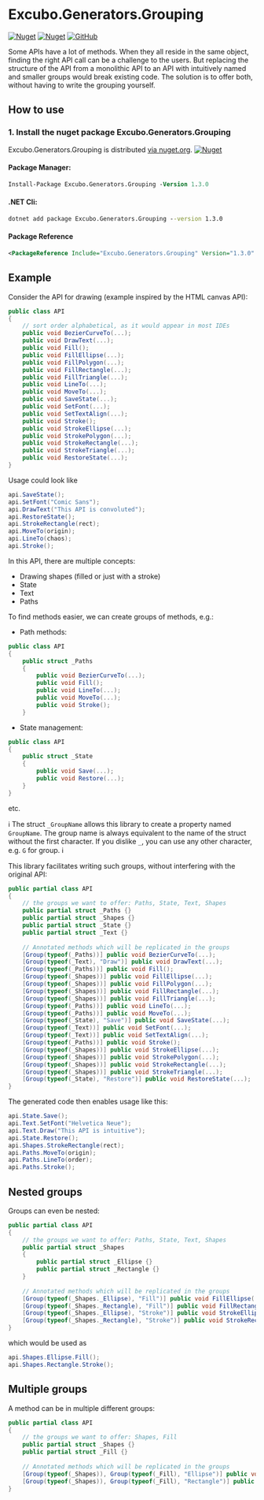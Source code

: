 
# Excubo.Generators.Grouping

[![Nuget](https://img.shields.io/nuget/v/Excubo.Generators.Grouping)](https://www.nuget.org/packages/Excubo.Generators.Grouping/)
[![Nuget](https://img.shields.io/nuget/dt/Excubo.Generators.Grouping)](https://www.nuget.org/packages/Excubo.Generators.Grouping/)
[![GitHub](https://img.shields.io/github/license/excubo-ag/Generators.Grouping)](https://github.com/excubo-ag/Generators.Grouping)

Some APIs have a lot of methods.
When they all reside in the same object, finding the right API call can be a challenge to the users.
But replacing the structure of the API from a monolithic API to an API with intuitively named and smaller groups would break existing code.
The solution is to offer both, without having to write the grouping yourself.

## How to use

### 1. Install the nuget package Excubo.Generators.Grouping

Excubo.Generators.Grouping is distributed [via nuget.org](https://www.nuget.org/packages/Excubo.Generators.Grouping/).
[![Nuget](https://img.shields.io/nuget/v/Excubo.Generators.Grouping)](https://www.nuget.org/packages/Excubo.Generators.Grouping/)

#### Package Manager:
```ps
Install-Package Excubo.Generators.Grouping -Version 1.3.0
```

#### .NET Cli:
```cmd
dotnet add package Excubo.Generators.Grouping --version 1.3.0
```

#### Package Reference
```xml
<PackageReference Include="Excubo.Generators.Grouping" Version="1.3.0" />
```

## Example

Consider the API for drawing (example inspired by the HTML canvas API):

```cs
public class API
{
    // sort order alphabetical, as it would appear in most IDEs
    public void BezierCurveTo(...);
    public void DrawText(...);
    public void Fill();
    public void FillEllipse(...);
    public void FillPolygon(...);
    public void FillRectangle(...);
    public void FillTriangle(...);
    public void LineTo(...);
    public void MoveTo(...);
    public void SaveState(...);
    public void SetFont(...);
    public void SetTextAlign(...);
    public void Stroke();
    public void StrokeEllipse(...);
    public void StrokePolygon(...);
    public void StrokeRectangle(...);
    public void StrokeTriangle(...);
    public void RestoreState(...);
}
```

Usage could look like

```cs
api.SaveState();
api.SetFont("Comic Sans");
api.DrawText("This API is convoluted");
api.RestoreState();
api.StrokeRectangle(rect);
api.MoveTo(origin);
api.LineTo(chaos);
api.Stroke();
```


In this API, there are multiple concepts:
- Drawing shapes (filled or just with a stroke)
- State
- Text
- Paths

To find methods easier, we can create groups of methods, e.g.:

- Path methods:

```cs
public class API
{
    public struct _Paths
    {
        public void BezierCurveTo(...);
        public void Fill();
        public void LineTo(...);
        public void MoveTo(...);
        public void Stroke();
    }
```

- State management:

```cs
public class API
{
    public struct _State
    {
        public void Save(...);
        public void Restore(...);
    }
}
```

etc.

:information_source:
The struct `_GroupName` allows this library to create a property named `GroupName`.
The group name is always equivalent to the name of the struct without the first character.
If you dislike `_`, you can use any other character, e.g. `G` for group.
:information_source:

This library facilitates writing such groups, without interfering with the original API:

```cs
public partial class API
{
    // the groups we want to offer: Paths, State, Text, Shapes
    public partial struct _Paths {}
    public partial struct _Shapes {}
    public partial struct _State {}
    public partial struct _Text {}
    
    // Annotated methods which will be replicated in the groups
    [Group(typeof(_Paths))] public void BezierCurveTo(...);
    [Group(typeof(_Text), "Draw")] public void DrawText(...);
    [Group(typeof(_Paths))] public void Fill();
    [Group(typeof(_Shapes))] public void FillEllipse(...);
    [Group(typeof(_Shapes))] public void FillPolygon(...);
    [Group(typeof(_Shapes))] public void FillRectangle(...);
    [Group(typeof(_Shapes))] public void FillTriangle(...);
    [Group(typeof(_Paths))] public void LineTo(...);
    [Group(typeof(_Paths))] public void MoveTo(...);
    [Group(typeof(_State), "Save")] public void SaveState(...);
    [Group(typeof(_Text))] public void SetFont(...);
    [Group(typeof(_Text))] public void SetTextAlign(...);
    [Group(typeof(_Paths))] public void Stroke();
    [Group(typeof(_Shapes))] public void StrokeEllipse(...);
    [Group(typeof(_Shapes))] public void StrokePolygon(...);
    [Group(typeof(_Shapes))] public void StrokeRectangle(...);
    [Group(typeof(_Shapes))] public void StrokeTriangle(...);
    [Group(typeof(_State), "Restore")] public void RestoreState(...);
}
```

The generated code then enables usage like this:

```cs
api.State.Save();
api.Text.SetFont("Helvetica Neue");
api.Text.Draw("This API is intuitive");
api.State.Restore();
api.Shapes.StrokeRectangle(rect);
api.Paths.MoveTo(origin);
api.Paths.LineTo(order);
api.Paths.Stroke();
```

## Nested groups

Groups can even be nested:

```cs
public partial class API
{
    // the groups we want to offer: Paths, State, Text, Shapes
    public partial struct _Shapes 
    {
        public partial struct _Ellipse {}
        public partial struct _Rectangle {}
    }
    
    // Annotated methods which will be replicated in the groups
    [Group(typeof(_Shapes._Ellipse), "Fill")] public void FillEllipse(...);
    [Group(typeof(_Shapes._Rectangle), "Fill")] public void FillRectangle(...);
    [Group(typeof(_Shapes._Ellipse), "Stroke")] public void StrokeEllipse(...);
    [Group(typeof(_Shapes._Rectangle), "Stroke")] public void StrokeRectangle(...);
}
```

which would be used as 

```cs
api.Shapes.Ellipse.Fill();
api.Shapes.Rectangle.Stroke();
```

## Multiple groups

A method can be in multiple different groups:

```cs
public partial class API
{
    // the groups we want to offer: Shapes, Fill
    public partial struct _Shapes {}
    public partial struct _Fill {}
    
    // Annotated methods which will be replicated in the groups
    [Group(typeof(_Shapes)), Group(typeof(_Fill), "Ellipse")] public void FillEllipse(...);
    [Group(typeof(_Shapes)), Group(typeof(_Fill), "Rectangle")] public void FillRectangle(...);
}
```


